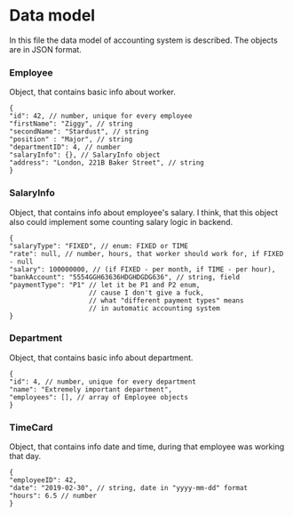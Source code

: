 # Data model

<p>
In this file the data model of accounting system is described.
The objects are in JSON format.
</p>

### Employee

<p>
Object, that contains basic info about worker.
</p>

```json5
{
"id": 42, // number, unique for every employee
"firstName": "Ziggy", // string
"secondName": "Stardust", // string
"position" : "Major", // string
"departmentID": 4, // number
"salaryInfo": {}, // SalaryInfo object
"address": "London, 221B Baker Street", // string
}
```

### SalaryInfo

<p>
Object, that contains info about employee's salary.
I think, that this object also could implement some 
counting salary logic in backend.
</p>

```json5
{
"salaryType": "FIXED", // enum: FIXED or TIME
"rate": null, // number, hours, that worker should work for, if FIXED - null
"salary": 100000000, // (if FIXED - per month, if TIME - per hour),
"bankAccount": "5554GGH63636HDGHDGDG636", // string, field
"paymentType": "P1" // let it be P1 and P2 enum, 
                    // cause I don't give a fuck, 
                    // what "different payment types" means 
                    // in automatic accounting system
}
```

### Department

<p>
Object, that contains basic info about department.
</p>

```json5
{
"id": 4, // number, unique for every department
"name": "Extremely important department",
"employees": [], // array of Employee objects
}
```

### TimeCard

<p>
Object, that contains info date and time, during that employee 
was working that day.
</p>

```json5
{
"employeeID": 42,
"date": "2019-02-30", // string, date in "yyyy-mm-dd" format
"hours": 6.5 // number
}
```